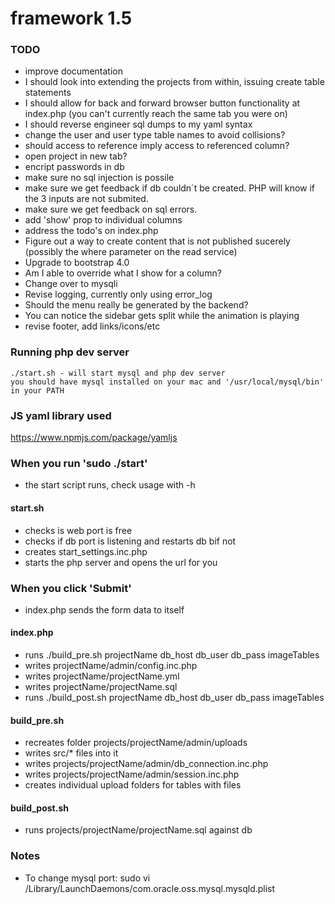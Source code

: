 # framework 1.5
### TODO
- improve documentation
- I should look into extending the projects from within, issuing create table statements
- I should allow for back and forward browser button functionality at index.php (you can't currently reach the same tab you were on)
- I should reverse engineer sql dumps to my yaml syntax
- change the user and user type table names to avoid collisions? 
- should access to reference imply access to referenced column?
- open project in new tab?
- encript passwords in db
- make sure no sql injection is possile
- make sure we get feedback if db couldn´t be created. PHP will know if the 3 inputs are not submited.
- make sure we get feedback on sql errors.
- add 'show' prop to individual columns
- address the todo's on index.php
- Figure out a way to create content that is not published sucerely (possibly the where parameter on the read service)
- Upgrade to bootstrap 4.0
- Am I able to override what I show for a column?
- Change over to mysqli
- Revise logging, currently only using error_log
- Should the menu really be generated by the backend?
- You can notice the sidebar gets split while the animation is playing
- revise footer, add links/icons/etc

### Running php dev server 
	./start.sh - will start mysql and php dev server
	you should have mysql installed on your mac and '/usr/local/mysql/bin' in your PATH

### JS yaml library used
https://www.npmjs.com/package/yamljs

### When you run 'sudo ./start'
- the start script runs, check usage with -h

#### start.sh
- checks is web port is free
- checks if db port is listening and restarts db bif not
- creates start_settings.inc.php
- starts the php server and opens the url for you

### When you click 'Submit'
- index.php sends the form data to itself

#### index.php
- runs ./build_pre.sh projectName db_host db_user db_pass imageTables
- writes projectName/admin/config.inc.php
- writes projectName/projectName.yml
- writes projectName/projectName.sql
- runs ./build_post.sh projectName db_host db_user db_pass imageTables

#### build_pre.sh
- recreates folder projects/projectName/admin/uploads
- writes src/* files into it
- writes projects/projectName/admin/db_connection.inc.php
- writes projects/projectName/admin/session.inc.php
- creates individual upload folders for tables with files

#### build_post.sh
- runs projects/projectName/projectName.sql against db

### Notes
- To change mysql port: sudo vi /Library/LaunchDaemons/com.oracle.oss.mysql.mysqld.plist
